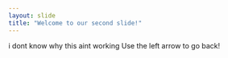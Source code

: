 ```yaml
---
layout: slide
title: "Welcome to our second slide!"
---
```

i dont know why this aint working
Use the left arrow to go back!
